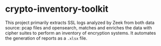 # crypto-inventory-toolkit
This project primarily extracts SSL logs analyzed by Zeek from both data source: pcap files and opensearch, matches and enriches the data with cipher suites to perform an inventory of encryption systems. It automates the generation of reports as a `.xlsx` file.
